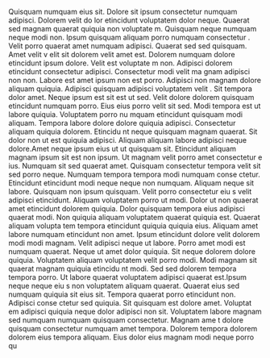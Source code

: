 Quisquam numquam eius sit. Dolore sit ipsum consectetur numquam adipisci. Dolorem velit do
lor etincidunt voluptatem dolor neque. Quaerat sed magnam quaerat quiquia non voluptate
m. Quisquam neque numquam neque modi non. Ipsum quisquam aliquam porro numquam consectetur
. Velit porro quaerat amet numquam adipisci. Quaerat sed sed quisquam. Amet velit v
elit sit dolorem velit amet est.  Dolorem numquam dolore etincidunt ipsum dolore. Velit est voluptate
m non. Adipisci dolorem etincidunt consectetur adipisci. Consectetur modi velit ma
gnam adipisci non non. Labore est amet ipsum non est porro.  Adipisci non magnam dolore aliquam quiquia. Adipisci quisquam adipisci voluptatem velit
. Sit tempora dolor amet. Neque ipsum est sit est ut sed. Velit dolore dolorem quisquam etincidunt numquam porro.  Eius eius porro velit
 sit sed. Modi tempora est ut labore quiquia. Voluptatem porro nu
mquam etincidunt quisquam modi aliquam. Tempora labore dolore dolore quiquia adipisci. Consectetur aliquam quiquia dolorem. Etincidu
nt neque quisquam magnam quaerat. Sit dolor non ut est quiquia adipisci. Aliquam aliquam labore adipisci neque dolore.Amet neque
 ipsum eius ut ut quisquam sit. Etincidunt aliquam magnam ipsum sit est non ipsum. Ut magnam velit porro amet consectetur e
ius. Numquam sit sed quaerat amet. Quisquam consectetur tempora velit sit sed porro neque. Numquam tempora tempora modi numquam conse
ctetur.  Etincidunt etincidunt modi neque neque non numquam. Aliquam neque sit labore. Quisquam non ipsum quisquam. Velit porro consectetur eiu
s velit adipisci etincidunt. Aliquam voluptatem porro ut modi. Dolor ut non quaerat amet etincidunt dolorem quiquia. Dolor quisquam
 tempora eius adipisci quaerat modi.  Non quiquia aliquam voluptatem quaerat quiquia est. Quaerat aliquam volupta
tem tempora etincidunt quiquia quiquia eius. Aliquam amet labore numquam etincidunt non amet. Ipsum etincidunt dolore velit
 dolorem modi modi magnam. Velit adipisci neque ut labore. Porro amet modi est numquam quaerat. Neque ut amet dolor quiquia.  Sit neque dolorem
 dolore quiquia. Voluptatem aliquam voluptatem velit porro modi. Modi magnam sit quaerat magnam quiquia etincidu
nt modi. Sed sed dolorem tempora tempora porro. Ut labore quaerat voluptatem adipisci quaerat est.Ipsum neque neque eiu
s non voluptatem aliquam quaerat. Quaerat eius sed numquam quiquia sit eius sit. Tempora quaerat porro etincidunt non. Adipisci conse
ctetur sed quiquia. Sit quisquam est dolore amet.  Voluptat
em adipisci quiquia neque dolor adipisci non sit. Voluptatem labore magnam sed numquam numquam quisquam consectetur. Magnam ame
t dolore quisquam consectetur numquam amet tempora. Dolorem tempora dolorem dolorem eius tempora aliquam. Eius dolor eius magnam modi neque porro qu
